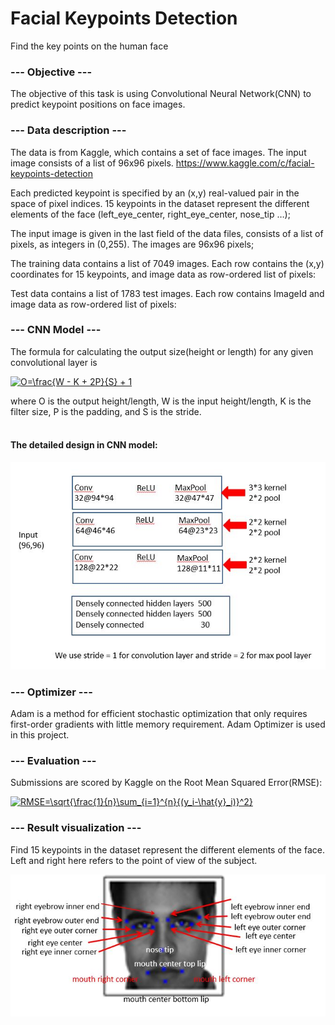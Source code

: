 # Facial Keypoints Detection
Find the key points on the human face
### --- Objective ---<br />
The objective of this task is using Convolutional Neural Network(CNN) to predict keypoint positions on face images.

### --- Data description ---<br />
The data is from Kaggle, which contains a set of face images. The input image consists of a list of 96x96 pixels. 
https://www.kaggle.com/c/facial-keypoints-detection

Each predicted keypoint is specified by an (x,y) real-valued pair in the space of pixel indices. 15 keypoints in the dataset represent the different elements of the face (left_eye_center, right_eye_center, nose_tip …);

The input image is given in the last field of the data files, consists of a list of pixels, as integers in (0,255). The images are 96x96 pixels;

The training data contains a list of 7049 images. Each row contains the (x,y) coordinates for 15 keypoints, and image data as row-ordered list of pixels:<br />  

Test data contains a list of 1783 test images. Each row contains ImageId and image data as row-ordered list of pixels:<br />  

### --- CNN Model ---<br />
The formula for calculating the output size(height or length) for any given convolutional layer is<br />

<a href="https://www.codecogs.com/eqnedit.php?latex=O=\frac{W&space;-&space;K&space;&plus;&space;2P}{S}&space;&plus;&space;1" target="_blank"><img src="https://latex.codecogs.com/gif.latex?O=\frac{W&space;-&space;K&space;&plus;&space;2P}{S}&space;&plus;&space;1" title="O=\frac{W - K + 2P}{S} + 1" /></a>

where O is the output height/length, W is the input height/length, K is the filter size, P is the padding, and S is the stride.<br /><br />

#### The detailed design in CNN model:<br />
![Alt text]( CNN_model.JPG?raw=true "")<br />


### --- Optimizer ---<br />
Adam is a method for efficient stochastic optimization that only requires first-order gradients with little memory requirement. Adam Optimizer is used in this project.

### --- Evaluation ---<br />
Submissions are scored by Kaggle on the Root Mean Squared Error(RMSE):<br />

<a href="https://www.codecogs.com/eqnedit.php?latex=RMSE=\sqrt{\frac{1}{n}\sum_{i=1}^{n}{(y_i-\hat{y}_i)}^2}" target="_blank"><img src="https://latex.codecogs.com/gif.latex?RMSE=\sqrt{\frac{1}{n}\sum_{i=1}^{n}{(y_i-\hat{y}_i)}^2}" title="RMSE=\sqrt{\frac{1}{n}\sum_{i=1}^{n}{(y_i-\hat{y}_i)}^2}" /></a>

### --- Result visualization ---<br />
Find 15 keypoints in the dataset represent the different elements of the face. Left and right here refers to the point of view of the subject.

![Alt text]( result_visualization.JPG?raw=true "")<br />

